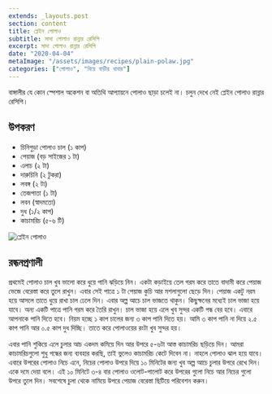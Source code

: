 ```yaml
---
extends: _layouts.post
section: content
title: প্লেইন পোলাও
subtitle: সাদা পোলাও রান্নার রেসিপি
excerpt: সাদা পোলাও রান্নার রেসিপি
date: "2020-04-04"
metaImage: "/assets/images/recipes/plain-polaw.jpg"
categories: ["পোলাও", "বিয়ে বাড়ীর খাবার"]
---
```


বাঙ্গালীর যে কোন স্পেশাল অকেশন বা অতিথি আপ্যায়নে পোলাও ছাড়া চলেই না। চলুন দেখে নেই প্লেইন পোলাও
রান্নার রেসিপি।

## উপকরণ

- চিনিগুড়া পোলাও চাল (১ কাপ)
- পেয়াজ (বড় সাইজের ১ টা)
- এলাচ (২ টা)
- দারুচিনি (২ টুকরা)
- লবঙ্গ (২ টা)
- তেজপাতা (১ টা)
- লবন (স্বাদমতো)
- দুধ (১/২ কাপ)
- কাচামরিচ (৫-৬ টি)

![প্লেইন পোলাও](/assets/images/recipes/plain-polaw.jpg)

## রন্ধনপ্রণালী

প্রথমেই পোলাও চাল খুব ভালো করে ধুয়ে পানি ঝড়িয়ে নিন। একটা কড়াইয়ে তেল গরম করে তাতে বাদামী করে
পেয়াজ ভেজে বেরেস্তা করে তুলে রাখুন। এবার সেই পাত্রে ১ টা পেয়াজ কুচি আর মশলাগুলো ছেড়ে দিন। পেয়াজ একটু
নরম হয়ে আসলে তাতে ধুয়ে রাখা চাল ঢেলে দিন। এবার অল্প আচে চাল ভাজতে থাকুন। কিছুক্ষনের মধ্যেই চাল
ভাজা হয়ে যাবে। অন্য একটি পাত্রে পানি গরম করে তৈরি রাখুন। চাল ভাজা হয়ে এলে খুব সুন্দর একটি গন্ধ বের
হবে। এবারে আপনাকে পানি দিতে হবে। নিয়ম হচ্ছে ১ কাপ চালের জন্য ৩ কাপ পানি দিতে হয়। আমি ৩ কাপ পানি
না দিয়ে ২.৫ কাপ পানি আর ০.৫ কাপ দুধ দিচ্ছি। তাতে করে পোলাওয়ের রংটা খুব সুন্দর হয়।

এবার পানি শুকিয়ে এলে চুলার আচ একদম কমিয়ে দিন আর উপরে ৫-৬টা আস্ত কাচামরিচ ছড়িয়ে দিন। আমরা
কাচামরিচগুলো শুধু গন্ধের জন্য ব্যবহার করছি, তাই ভুলেও কাচামরিচ কেটে দিবেন না। নাহলে পোলাও ঝাল হয়ে যাবে।
এবারে উপরের পোলাও নিচে এনে, নিচের পোলাও উপরে দিয়ে ১০ মিনিটের জন্য খুব অল্প আচে চুলার উপরে রেখে
দিন। একে দমে দেয়া বলে। এই ১০ মিনিটে ৩-৪ বার পোলাও ওলোট-পালোট করে উপরের গুলো নিচে আর নিচের
গুলো উপরে তুলে দিন। সবশেষে চুলা থেকে নামিয়ে উপরে পেয়াজ বেরেস্তা ছিটিয়ে পরিবেশন করুন।
